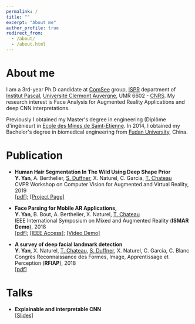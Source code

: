 ```yaml
---
permalink: /
title: ""
excerpt: "About me"
author_profile: true
redirect_from: 
  - /about/
  - /about.html
---
```


About me
========
I am a 3rd-year Ph.D candidate at [ComSee](https://comsee.ispr-ip.fr/) group, [ISPR](https://ispr-ip.fr/) department of [Institut Pascal](http://www.institutpascal.uca.fr/index.php/fr/), [Université Clermont Auvergne](https://www.uca.fr/), UMR 6602 - [CNRS](https://www.cnrs.fr/).  My research interest is Face Analysis for Augmented Reality Applications and deep CNN interpretations. 

Previously I obtained my Master's degree in engineering (Diplôme d'ingénieur) in [Ecole des Mines de Saint-Etienne](https://www.mines-stetienne.fr/en/). In 2014, I obtained my Bachelor's degree in biomedical engineering from [Fudan University](https://www.fudan.edu.cn/en/), China.   


Publication  
========
-  <b>Human Hair Segmentation In The Wild Using Deep Shape Prior</b><br />
  <b>Y. Yan</b>, A. Berthelier, [S. Duffner](http://duffner-net.de/), X. Naturel, C. Garcia, [T. Chateau](https://chateaut.fr/) <br />
  CVPR Workshop on Computer Vision for Augmented and Virtual Reality, 2019 <br />
  [[pdf]](https://mixedreality.cs.cornell.edu/s/23_CVPRW_hair_segmentation.pdf); [[Project Page]](https://yozey.github.io/Hair-Segmentation-in-the-wild/)

-  <b>Face Parsing for Mobile AR Applications,</b><br />
  <b>Y. Yan</b>, B. Bout, A. Berthelier, X. Naturel, [T. Chateau](https://chateaut.fr/) <br />
  IEEE International Symposium on Mixed and Augmented Reality (<b>ISMAR Demo</b>), 2018 <br />
  [[pdf]](https://www.researchgate.net/publication/327557772_Face_Parsing_for_Mobile_AR_Applications); [[IEEE Access]](https://ieeexplore.ieee.org/document/8699189); [[Video Demo]](https://youtu.be/wEs-eW9h1MI)
  
-  <b>A survey of deep facial landmark detection</b><br />
  <b>Y. Yan</b>, X. Naturel, [T. Chateau](https://chateaut.fr/), [S. Duffner](http://duffner-net.de/), X. Naturel, C. Garcia,  C. Blanc<br />
  Congrès Reconnaissance des Formes, Image, Apprentissage et Perception (<b>RFIAP</b>), 2018 <br />
  [[pdf]](https://rfiap2018.ign.fr/sites/default/files/ARTICLES/RFIAP_2018/RFIAP_2018_Yan_A.pdf)
  
Talks
========
-  <b>Explainable and interpretable CNN</b><br />
  [[Slides]](/files/CNNInterpretability-1-41.pdf)
  

